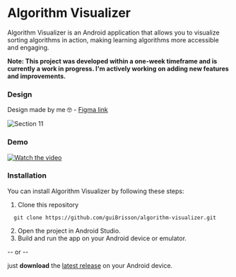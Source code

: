 # Algorithm Visualizer

Algorithm Visualizer is an Android application that allows you to visualize sorting algorithms in action, making learning algorithms more accessible and engaging.

**Note: This project was developed within a one-week timeframe and is currently a work in progress. I'm actively working on adding new features and improvements.**

### Design 

Design made by me 🤓 - [Figma link](https://www.figma.com/file/uUFp2SV1tB9KIEPW3HwRzK/Algorithm-Visualizer?type=design&node-id=83%3A78&mode=design&t=aIhs2dM5Onn9DCst-1)

![Section 11](https://github.com/guiBrisson/algorithm-visualizer/assets/54915600/35d1971f-4d48-4c1d-9d35-b5182303ca21)

### Demo
[![Watch the video](https://github.com/guiBrisson/algorithm-visualizer/assets/54915600/d0b4d29b-c4be-476a-8027-3c6c61a8da54)](https://github.com/guiBrisson/algorithm-visualizer/assets/54915600/c4b010b8-5354-4ffc-bec0-3cc95170ad41)

### Installation

You can install Algorithm Visualizer by following these steps:

1. Clone this repository
  ```shell 
    git clone https://github.com/guiBrisson/algorithm-visualizer.git
  ```
2. Open the project in Android Studio.
3. Build and run the app on your Android device or emulator.

-- or -- 

just **download** the [latest release](https://github.com/guiBrisson/algorithm-visualizer/releases) on your Android device.
